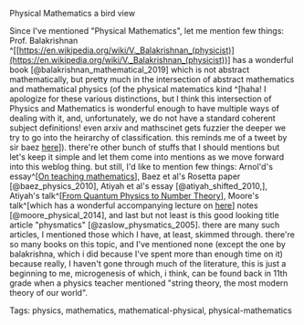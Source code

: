 Physical Mathematics a bird view

Since I've mentioned "Physical Mathematics", let me mention few things: Prof. Balakrishnan ^[[https://en.wikipedia.org/wiki/V._Balakrishnan_(physicist)](https://en.wikipedia.org/wiki/V._Balakrishnan_(physicist))] has a wonderful book [@balakrishnan_mathematical_2019] which is not abstract mathematically, but pretty much in the intersection of abstract mathematics and mathematical physics (of the physical matematics kind ^[haha! I apologize for these various distinctions, but I think this intersection of Physics and Mathematics is wonderful enough to have multiple ways of dealing with it, and, unfortunately, we do not have a standard coherent subject definitions! even arxiv and mathscinet gets fuzzier the deeper we try to go into the heirarchy of classification. this reminds me of a tweet by sir baez [here](https://twitter.com/johncarlosbaez/status/1573267178891407361)]). there're other bunch of stuffs that I should mentions but let's keep it simple and let them come into mentions as we move forward into this weblog thing. but still, I'd like to mention few things: Arnol'd's essay^[[On teaching mathematics](https://www.uni-muenster.de/Physik.TP/~munsteg/arnold.html)], Baez et al's Rosetta paper [@baez_physics_2010], Atiyah et al's essay [@atiyah_shifted_2010,], Atiyah's talk^[[From Quantum Physics to Number Theory](https://www.youtube.com/watch?v=zCCxOE44M_M)], Moore's talk^[which has a wonderful accompanying lecture on [here](https://www.youtube.com/watch?v=CbZJruhg7bw)] notes [@moore_physical_2014], and last but not least is this good looking title article "physmatics" [@zaslow_physmatics_2005]. there are many such articles, I mentioned those which I have, at least, skimmed through. there're so many books on this topic, and I've mentioned none (except the one by balakrishna, which i did because I've spent more than enough time on it) because really, I haven't gone through much of the literature, this is just a beginning to me, microgenesis of which, i think, can be found back in 11th grade when a physics teacher mentioned "string theory, the most modern theory of our world".

Tags: physics, mathematics, mathematical-physical, physical-mathematics
